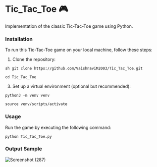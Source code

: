 # Tic_Tac_Toe 🎮
Implementation of the classic Tic-Tac-Toe game using Python.

### Installation
To run this Tic-Tac-Toe game on your local machine, follow these steps:

1. Clone the repository:

`sh git clone https://github.com/VaishnaviM2003/Tic_Tac_Toe.git`

`cd Tic_Tac_Toe`


3. Set up a virtual environment (optional but recommended):

`python3 -m venv venv`

`source venv/scripts/activate`

### Usage
Run the game by executing the following command:

`python Tic_Tac_Toe.py`

### Output Sample
![Screenshot (287)](https://github.com/user-attachments/assets/f6d84996-6214-4c4c-89f2-ded8fe1403fc)

